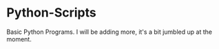 # Python-Scripts
Basic Python Programs. I will be adding more, it's a bit jumbled up at the moment. 
